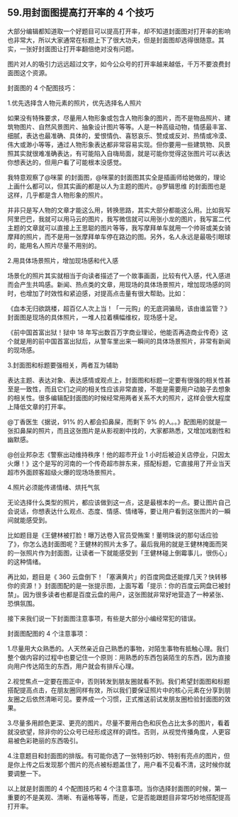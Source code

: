 ## 59.用封面图提高打开率的 4 个技巧
大部分编辑都知道取一个好题目可以提高打开率，却不知道封面图对打开率的影响也非常大，所以大家通常在标题上下了很大功夫，但是封面图却选得很随意。其实，一张好封面图让打开率翻倍绝对没有问题。


图片对人的吸引力远远超过文字，如今公众号的打开率越来越低，千万不要浪费封面图这个资源。


封面图的 4 个配图技巧：


1.优先选择含人物元素的照片，优先选择名人照片


如果没有特殊要求，尽量用人物形象或包含人物形象的图片，而不是物品照片、建筑物图片、自然风景图片、抽象设计图片等等。人是一种高级动物，情感最丰富、细腻，表达也最准确、具体的，爱恨情仇、喜怒哀乐、赞成或反对、热情或冷漠、伟大或渺小等等，通过人物形象表达都非常容易实现。但你要用一些建筑物、风景照其实就很难准确表达，有可能陷入自嗨局面，就是可能你觉得这张图片可以表达你想表达的，但用户看了可能根本没感觉。


我特意观察了@咪蒙 的封面图，@咪蒙的封面图其实全是插画师给她做的，理论上画什么都可以，但其实画的都是以人为主题的图片。@罗辑思维 的封面图也是这样，几乎都是含人物形象的照片。


并非只是写人物的文章才能这么用，转换思路，其实大部分都能这么用。比如我写阿里巴巴，我就可以用马云的图片，我写微信就可以用张小龙的图片，我写富二代主题的文章就可以直接上王思聪的图片等等，我写摩拜单车就用一个帅哥或美女骑摩拜的照片，而不是用一张摩拜单车停在路边的图。另外，名人永远是最吸引眼球的，能用名人照片尽量不用别的。


2.用具体场景照片，增加现场感和代入感


场景化的照片其实就相当于向读者描述了一个故事画面，比较有代入感，代入感进而会产生共鸣感。新闻、热点类的文章，用现场的具体场景照片，增加现场感的同时，也增加了时效性和紧迫感，对提高点击量有很大帮助。比如：


《血本无归欲跳楼，超百亿人次上当！「一元购」的无底洞骗局，该由谁监管？》封面图是现场的具体照片，一堆人拉着横幅维权，现场感十足。


《前中国首富出狱！狱中 18 年写出数百万字商业理论，他能否再造商业传奇》这个就是用的前中国首富出狱后，从警车里出来一瞬间的具体场景照片，非常有新闻的现场感。


3.封面图和标题要强相关，两者互为辅助


表达主题、表达对象、表达感情或观点上，封面图和标题一定要有很强的相关性甚至是一致性，而且它们之间的相关性应该非常直接，不能是需要用户动脑子去想象的相关性。很多编辑配封面图的时候经常用两者关系不大的照片，这样会很大程度上降低文章的打开率。


@丁香医生《据说，91% 的人都会扣鼻屎，而剩下 9% 的人。。》配图用的就是一张扣鼻屎的照片，而且这张图片是从影视剧中找的，大家都熟悉，又增加戏剧性和幽默感。


@创业邦杂志《警察出动维持秩序！他的超市开业 1 小时后被迫关店停业，只因太火爆！》这个是写的河南的一个传奇超市胖东来，搭配标题，它直接用了开业当天超市外面顾客超级火爆的现场场景照片。


4.照片必须能传递情绪、烘托气氛


无论选择什么类型的照片，都应该做到这一点，这是最根本的一点。要让图片自己会说话，你想表达什么观点、态度、情感、情绪等，要让用户看到这张图片的一瞬间就能感受到。


比如题目是《王健林被打脸！曝万达卷入官员受贿案！董明珠说的那句话应验了》，你怎么选封面图呢？王健林的照片太多了。最后我用的就是王健林掩面而哭的一张照片作为封面图，让读者一下就能感受到「王健林碰上倒霉事儿，很伤心」的这种情绪。


再比如，题目是《 360 云盘倒下！「塞满黄片」的百度网盘还能撑几天？快转移你的资源！》封面图配的是一张提示图，上面写着「提示：你的百度云网盘已被封禁」。因为很多读者也都是百度云盘的用户，这张图就非常好地营造了一种紧张、恐惧氛围。


接下来我们说一下封面图注意事项，有些是大部分小编经常犯的错误。


封面图配图的 4 个注意事项：


1.尽量用大众熟悉的。人天然亲近自己熟悉的事物，对陌生事物有抵触心理。我们整个做内容的过程中也要记住一个原则：用熟悉的东西包装陌生的东西，因为直接向用户传达陌生的东西，用户就会有排斥心理。


2.视觉焦点一定要在图正中，否则转发到朋友圈就看不到。我们希望封面图和标题搭配提高点击，在朋友圈同样有效，所以我们要保证照片中的核心元素在分享到朋友圈之后依然清晰可见。要养成一个习惯，正式推送前试发朋友圈检验封面图的效果。


3.尽量多用颜色更深、更亮的图片。尽量不要用白色和灰色占比太多的图片，看着就没欲望，除非你的公众号已经形成这样的调性。否则，从视觉传播角度，人更容易被色彩艳丽的东西吸引。 


4.注意题目和封面图的排版。有可能你选了一张特别巧妙、特别有亮点的图片，但是你上传之后发现那个图片的亮点被标题盖住了，用户看不见看不清，这时候你就要调整一下。


以上就是封面图的 4 个配图技巧和 4 个注意事项。当你选择封面图的时候，第一重要的不是美观、清晰、有逼格等等，而是，它是否能跟题目非常巧妙地搭配提高打开率。

